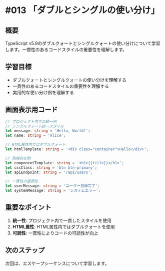 # #013 「ダブルとシングルの使い分け」

## 概要
TypeScript v5.9のダブルクォートとシングルクォートの使い分けについて学習します。一貫性のあるコードスタイルの重要性を理解します。

## 学習目標
- ダブルクォートとシングルクォートの使い分けを理解する
- 一貫性のあるコードスタイルの重要性を理解する
- 実用的な使い分け例を理解する

## 画面表示用コード

```typescript
// プロジェクト内での統一例
// シングルクォート統一スタイル
let message: string = 'Hello, World!';
let name: string = 'Alice';

// HTML属性内ではダブルクォート
let htmlTemplate: string = '<div class="container">Hello</div>';

// 実用的な例
let componentTemplate: string = '<h1>{{title}}</h1>';
let cssClass: string = 'btn btn-primary';
let apiEndpoint: string = '/api/users';

// 一貫性の重要性
let userMessage: string = 'ユーザー登録完了';
let systemMessage: string = 'システムエラー';
```

## 重要なポイント
1. **統一性**: プロジェクト内で一貫したスタイルを使用
2. **HTML属性**: HTML属性内ではダブルクォートを使用
3. **可読性**: 一貫性によりコードの可読性が向上

## 次のステップ
次回は、エスケープシーケンスについて学習します。